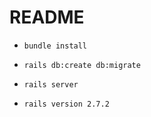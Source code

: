 # README

* `bundle install`
* `rails db:create db:migrate`
* `rails server`

* `rails version 2.7.2`
